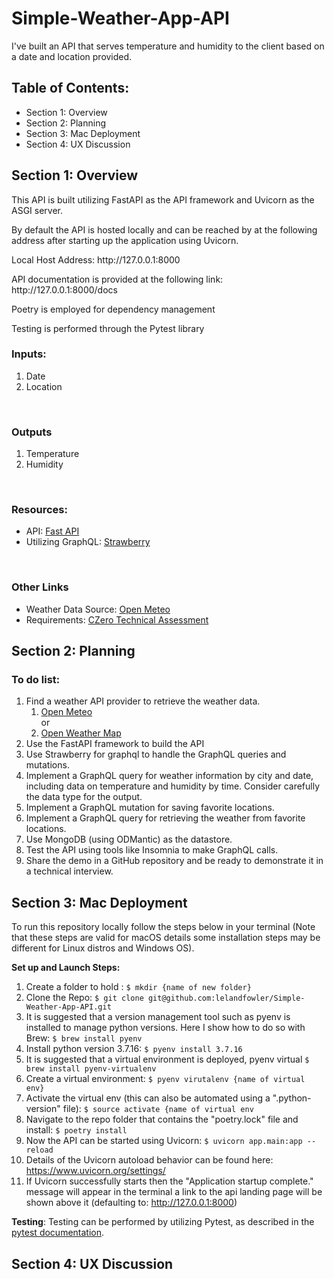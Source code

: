 # Simple-Weather-App-API
<p>I've built an API that serves temperature and humidity to the client based on a date and location provided.</p>

## Table of Contents:
- Section 1: Overview
- Section 2: Planning
- Section 3: Mac Deployment
- Section 4: UX Discussion

## Section 1: Overview
<p>This API is built utilizing FastAPI as the API framework and Uvicorn as the ASGI server.</p>
<p>By default the API is hosted locally and can be reached by at the following address after starting up the application using Uvicorn.</p>
<p>Local Host Address: http://127.0.0.1:8000</p>
<p>API documentation is provided at the following link: http://127.0.0.1:8000/docs</p>
<p>Poetry is employed for dependency management</p>
<p>Testing is performed through the Pytest library</p>

### Inputs:
1. Date
2. Location
<br>

### Outputs
1. Temperature
2. Humidity

<br>

### Resources:
- API: [Fast API](https://fastapi.tiangolo.com)<br>
- Utilizing GraphQL: [Strawberry](https://strawberry.rocks)<br>
<br>

### Other Links
- Weather Data Source: [Open Meteo](https://open-meteo.com)<br>
- Requirements: [CZero Technical Assessment](https://czerotoday.notion.site/Technical-Assessment-cc5f624c821249d7917a81f112f1e043)<br>



## Section 2: Planning

### To do list:
  1. Find a weather API provider to retrieve the weather data.
     1. [Open Meteo](https://open-meteo.com) <br>
     or
     2. [Open Weather Map](https://openweathermap.org/api)
  2. Use the FastAPI framework to build the API
  3. Use Strawberry for graphql to handle the GraphQL queries and mutations.
  4. Implement a GraphQL query for weather information by city and date, including data on temperature and humidity by time. Consider carefully the data type for the output.
  5. Implement a GraphQL mutation for saving favorite locations.
  6. Implement a GraphQL query for retrieving the weather from favorite locations.
  7. Use MongoDB (using ODMantic) as the datastore.
  8. Test the API using tools like Insomnia to make GraphQL calls.
  9. Share the demo in a GitHub repository and be ready to demonstrate it in a technical interview.

## Section 3: Mac Deployment
<p>To run this repository locally follow the steps below in your terminal (Note that these steps are valid for macOS details some installation steps may be different for Linux distros and Windows OS).</p>

__Set up and Launch Steps:__
1. Create a folder to hold : ```$ mkdir {name of new folder}```<br>
2. Clone the Repo: ```$ git clone git@github.com:lelandfowler/Simple-Weather-App-API.git```
3. It is suggested that a version management tool such as pyenv is installed to manage python versions.  Here I show how to do so with Brew: ```$ brew install pyenv```
4. Install python version 3.7.16: ```$ pyenv install 3.7.16```
5. It is suggested that a virtual environment is deployed, pyenv virtual ```$ brew install pyenv-virtualenv```
6. Create a virtual environment: ```$ pyenv virutalenv {name of virtual env}```
7. Activate the virtual env (this can also be automated using a ".python-version" file): ```$ source activate {name of virtual env```
8. Navigate to the repo folder that contains the "poetry.lock" file and install: ```$ poetry install```
9. Now the API can be started using Uvicorn: ```$ uvicorn app.main:app --reload```
10. Details of the Uvicorn autoload behavior can be found here: https://www.uvicorn.org/settings/
11. If Uvicorn successfully starts then the "Application startup complete." message will appear in the terminal a link to the api landing page will be shown above it (defaulting to:  http://127.0.0.1:8000)

__Testing__: Testing can be performed by utilizing Pytest, as described in the [pytest documentation](https://docs.pytest.org/en/7.1.x/how-to/usage.html).

## Section 4: UX Discussion
